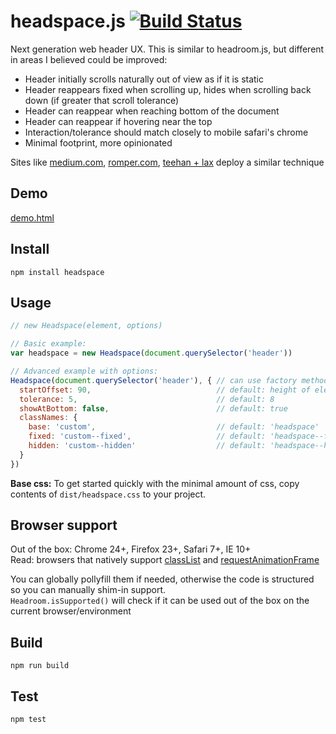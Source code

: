 # headspace.js [![Build Status](https://travis-ci.org/gdub22/headspace.svg)](https://travis-ci.org/gdub22/headspace)

Next generation web header UX.  This is similar to headroom.js, but different in areas I believed could be improved:

- Header initially scrolls naturally out of view as if it is static
- Header reappears fixed when scrolling up, hides when scrolling back down (if greater that scroll tolerance)
- Header can reappear when reaching bottom of the document
- Header can reappear if hovering near the top
- Interaction/tolerance should match closely to mobile safari's chrome
- Minimal footprint, more opinionated

Sites like [medium.com](http://medium.com), [romper.com](http://romper.com), [teehan + lax](http://www.teehanlax.com/) deploy a similar technique

## Demo
[demo.html](https://rawgit.com/gdub22/headspace/master/demo.html)

## Install
```shell
npm install headspace
```

## Usage
```js
// new Headspace(element, options)

// Basic example:
var headspace = new Headspace(document.querySelector('header'))

// Advanced example with options:
Headspace(document.querySelector('header'), { // can use factory method instead of `new`
  startOffset: 90,                            // default: height of element
  tolerance: 5,                               // default: 8
  showAtBottom: false,                        // default: true
  classNames: {
    base: 'custom',                           // default: 'headspace'
    fixed: 'custom--fixed',                   // default: 'headspace--fixed'
    hidden: 'custom--hidden'                  // default: 'headspace--hidden'
  }
})
```
**Base css:**
To get started quickly with the minimal amount of css, copy contents of `dist/headspace.css` to your project.  

## Browser support
Out of the box: Chrome 24+, Firefox 23+, Safari 7+, IE 10+  
Read: browsers that natively support [classList](https://developer.mozilla.org/en-US/docs/Web/API/Element/classList) and [requestAnimationFrame](https://developer.mozilla.org/en-US/docs/Web/API/window/requestAnimationFrame) 

You can globally pollyfill them if needed, otherwise the code is structured so you can manually shim-in support.  
`Headroom.isSupported()` will check if it can be used out of the box on the current browser/environment

## Build
```shell
npm run build
```

## Test
```shell
npm test
```
